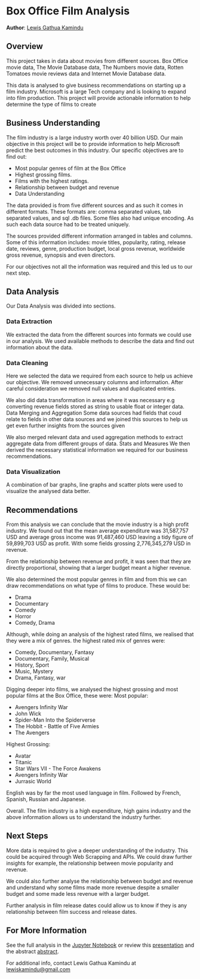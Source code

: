
# Box Office Film Analysis

**Author**: [Lewis Gathua Kamindu](mailto:lewiskamindu@gmail.com)

## Overview
This project takes in data about movies from different sources. Box Office movie data, The Movie Database data, The Numbers movie data, Rotten Tomatoes movie reviews data and Internet Movie Database data.

This data is analysed to give business recommendations on starting up a film industry.
Microsoft is a large Tech company and is looking to expand into film production. This project will provide actionable information to help determine the type of films to create

## Business Understanding
The film industry is a large industry worth over 40 billion USD. Our main objective in this project will be to provide information to help Microsoft predict the best outcomes in this industry. Our specific objectives are to find out:

* Most popular genres of film at the Box Office
* Highest grossing films.
* Films with the highest ratings.
* Relationship between budget and revenue  
* Data Understanding

The data provided is from five different sources and as such it comes in different formats. These formats are: comma separated values, tab separated values, and sql .db files. Some files also had unique encoding. As such each data source had to be treated uniquely.

The sources provided different information arranged in tables and columns. Some of this information includes: movie titles, popularity, rating, release date, reviews, genre, production budget, local gross revenue, worldwide gross revenue, synopsis and even directors.

For our objectives not all the information was required and this led us to our next step.

## Data Analysis
Our Data Analysis was divided into sections. 

### Data Extraction
We extracted the data from the different sources into formats we could use in our analysis. We used available methods to describe the data and find out information about the data.
### Data Cleaning
Here we selected the data we required from each source to help us achieve our objective. We removed unnecessary columns and information. After careful consideration we removed null values and duplicated entries.

We also did data transformation in areas where it was necessary e.g converting revenue fields stored as string to usable float or integer data.
Data Merging and Aggregation
Some data sources had fields that coud relate to fields in other data sources and we joined this sources to help us get even further insights from the sources given

We also merged relevant data and used aggregation methods to extract aggregate data from different groups of data.
Stats and Measures
We then derived the necessary statistical information we required for our business recommendations.
### Data Visualization
A combination of bar graphs, line graphs and scatter plots were used to visualize the analysed data better.

## Recommendations
From this analysis we can conclude that the movie industry is a high profit industry. We found out that the mean average expenditure was 31,587,757 USD and average gross income was 91,487,460 USD leaving a tidy figure of 59,899,703 USD as profit. With some fields grossing 2,776,345,279 USD in revenue.

From the relationship between revenue and profit, it was seen that they are directly proportional, showing that a larger budget meant a higher revenue.

We also determined the most popular genres in film and from this we can draw recommendations on what type of films to produce. These would be:
* Drama
* Documentary
* Comedy
* Horror
* Comedy, Drama

Although, while doing an analysis of the highest rated films, we realised that they were a mix of genres. the highest rated mix of genres were:
* Comedy, Documentary, Fantasy
* Documentary, Family, Musical
* History, Sport
* Music, Mystery
* Drama, Fantasy, war

Digging deeper into films, we analysed the highest grossing and most popular films at the Box Office, these were:
Most popular:                                           
* Avengers Infinity War                                 
* John Wick                                              
* Spider-Man Into the Spiderverse                        
* The Hobbit - Battle of Five Armies                     
* The Avengers                                           

Highest Grossing:
* Avatar
* Titanic
* Star Wars VII - The Force Awakens
* Avengers Infinity War
* Jurrasic World

English was by far the most used language in film. Followed by French, Spanish, Russian and Japanese.

Overall. The film industry is a high expenditure, high gains industry and the above information allows us to understand the industry further.

## Next Steps
More data is required to give a deeper understanding of the industry. This could be acquired through Web Scrapping and APIs. We could draw further insights for example, the relationship between movie popularity and revenue.

We could also further analyse the relationship between budget and revenue and understand why some films made more revenue despite a smaller budget and some made less revenue with a larger budget.

Further analysis in film release dates could allow us to know if they is any relationship between film success and release dates.

## For More Information

See the full analysis in the [Jupyter Notebook](./student.ipynb) or review this [presentation](./Box-Office-Film-Industry-Analysis-Slide-Deck.pdf) and the abstract [abstract](./Box-Office-Film-Analysis-Non-Technical-Abstract.pdf).

For additional info, contact Lewis Gathua Kamindu at [lewiskamindu@gmail.com](mailto:lewiskamindu@gmail.com)
